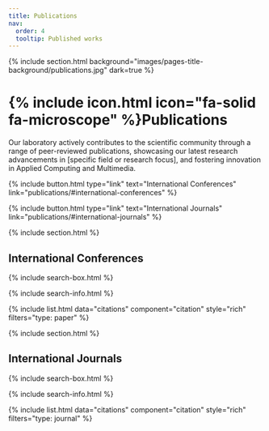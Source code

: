```yaml
---
title: Publications
nav:
  order: 4
  tooltip: Published works
---
```


{% include section.html background="images/pages-title-background/publications.jpg" dark=true %}
# {% include icon.html icon="fa-solid fa-microscope" %}Publications

Our laboratory actively contributes to the scientific community through a range of peer-reviewed publications, showcasing our latest research advancements in [specific field or research focus], and fostering innovation in Applied Computing and Multimedia.

{%
  include button.html
  type="link"
  text="International Conferences"
  link="publications/#international-conferences"
%}

{%
  include button.html
  type="link"
  text="International Journals"
  link="publications/#international-journals"
%}



{% include section.html %}

## International Conferences

{% include search-box.html %}

{% include search-info.html %}

{% include list.html data="citations" component="citation" style="rich" filters="type: paper" %}

{% include section.html %}

## International Journals

{% include search-box.html %}

{% include search-info.html %}

{% include list.html data="citations" component="citation" style="rich" filters="type: journal" %}


